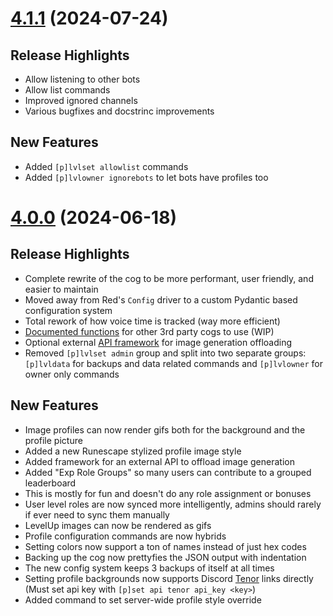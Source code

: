# [4.1.1](https://github.com/vertyco/vrt-cogs/commit/60c7eedb14c770304f1e29449456596eb5949426) (2024-07-24)

## Release Highlights

- Allow listening to other bots
- Allow list commands
- Improved ignored channels
- Various bugfixes and docstrinc improvements

## New Features

- Added `[p]lvlset allowlist` commands
- Added `[p]lvlowner ignorebots` to let bots have profiles too

# [4.0.0](https://github.com/vertyco/vrt-cogs/commit/60c7eedb14c770304f1e29449456596eb5949426) (2024-06-18)

## Release Highlights

- Complete rewrite of the cog to be more performant, user friendly, and easier to maintain
- Moved away from Red's `Config` driver to a custom Pydantic based configuration system
- Total rework of how voice time is tracked (way more efficient)
- [Documented functions](https://github.com/vertyco/vrt-cogs/tree/main/levelup/shared) for other 3rd party cogs to use (WIP)
- Optional external [API framework](https://github.com/vertyco/vrt-cogs/blob/main/levelup/generator/README.md) for image generation offloading
- Removed `[p]lvlset admin` group and split into two separate groups: `[p]lvldata` for backups and data related commands and `[p]lvlowner` for owner only commands

## New Features

- Image profiles can now render gifs both for the background and the profile picture
- Added a new Runescape stylized profile image style
- Added framework for an external API to offload image generation
- Added "Exp Role Groups" so many users can contribute to a grouped leaderboard
- This is mostly for fun and doesn't do any role assignment or bonuses
- User level roles are now synced more intelligently, admins should rarely if ever need to sync them manually
- LevelUp images can now be rendered as gifs
- Profile configuration commands are now hybrids
- Setting colors now support a ton of names instead of just hex codes
- Backing up the cog now prettyfies the JSON output with indentation
- The new config system keeps 3 backups of itself at all times
- Setting profile backgrounds now supports Discord [Tenor](https://developers.google.com/tenor/guides/quickstart) links directly (Must set api key with `[p]set api tenor api_key <key>`)
- Added command to set server-wide profile style override

